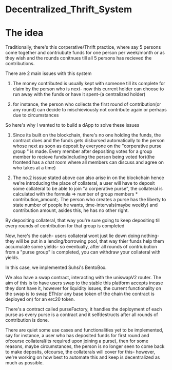 # Decentralized_Thrift_System

# The idea

Traditionally, there's this corperative/Thrift practice,  where say 5 persons come together and contriubute funds for one person per week/month or as they
 wish and the rounds conitnues till all 5 persons has recieved the contributions.

There are 2 main issues with this system

1.  The money contributed is usually kept with someone till its complete for claim by the person who is next- now this current holder can choose to run away 
with the funds or have it spent-(a centralized holder)

2.  for instance, the person who collects the first round of contribution(or any round) can decide to mischieviously not contribute again or perhaps due to circumstances


So here's why I wanted to to build a dApp to solve these issues

1. Since its built on the blockchain, there's no one holding the funds, the contract does and the funds gets disbursed automatically to the person whose next as soon as deposit 
by everyone on the "corperative purse group " is made. Every member after depositing votes for a group member to recieve funds(including the person being voted for)(the frontend
has a chat room where all members can discuss and agree on who takes at a time)

2. The no.2 isssue stated above can also arise in on the  blockchain hence we're introducing the place of collateral, a user will have to deposit some collateral
 to be able to join "a corperative purse", the collateral is calculated with the formula => number of group members * contribution_amount;. The person who creates a purse has 
the liberty to state number of people he wants, time-intervals(maybe weekly) and contribution amount, asides this, he has no other right. 

By depositing collateral, that way you're sure going to keep depositing till every rounds of contribution for that group is completed

Now, here's the catch- users collateral wont just lie down doing nothing- they will be put in a lending/borrowing pool, that way thier funds help them accumulate some yields- 
so eventually, after all rounds of contriubution from a "purse group" is completed, you can withdraw your collateral with yields.

In this case, we implemented Suhsi's BentoBox.

We also have a swap contract, interacting with the uniswapV2 router. The aim of this is to have users swap to the stable this platform accepts incase they dont have it,
however for liquidity issues, the current functionality on the swap is to swap ETh(or any base token of the chain the contract is deployed on) for an erc20 token.

There's a contract called purseFactory, it handles the deployment of each purse as every purse is a contract and it selfdestructs after all rounds of contribution is done.

There are quiet some use cases and functionalities yet to be implemented, say for instance, a user who has deposited funds for first round and ofcourse collateral(its required
upon joining a purse), then for some reasons, maybe circumstances, the person is no longer seen to come back to make deposits, ofcourse, the collaterals will cover for this- 
however, we're working on how best to automate this and keep is decentralized as much as possible.
